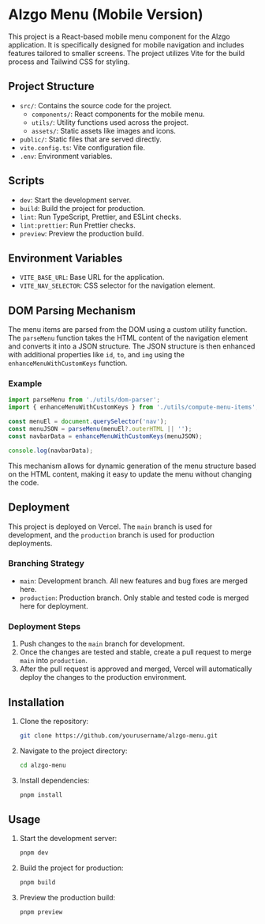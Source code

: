 # Alzgo Menu (Mobile Version)

This project is a React-based mobile menu component for the Alzgo application. It is specifically designed for mobile navigation and includes features tailored to smaller screens. The project utilizes Vite for the build process and Tailwind CSS for styling.

## Project Structure

- `src/`: Contains the source code for the project.
  - `components/`: React components for the mobile menu.
  - `utils/`: Utility functions used across the project.
  - `assets/`: Static assets like images and icons.
- `public/`: Static files that are served directly.
- `vite.config.ts`: Vite configuration file.
- `.env`: Environment variables.

## Scripts

- `dev`: Start the development server.
- `build`: Build the project for production.
- `lint`: Run TypeScript, Prettier, and ESLint checks.
- `lint:prettier`: Run Prettier checks.
- `preview`: Preview the production build.

## Environment Variables

- `VITE_BASE_URL`: Base URL for the application.
- `VITE_NAV_SELECTOR`: CSS selector for the navigation element.

## DOM Parsing Mechanism

The menu items are parsed from the DOM using a custom utility function. The `parseMenu` function takes the HTML content of the navigation element and converts it into a JSON structure. The JSON structure is then enhanced with additional properties like `id`, `to`, and `img` using the `enhanceMenuWithCustomKeys` function.

### Example

```typescript
import parseMenu from './utils/dom-parser';
import { enhanceMenuWithCustomKeys } from './utils/compute-menu-items';

const menuEl = document.querySelector('nav');
const menuJSON = parseMenu(menuEl?.outerHTML || '');
const navbarData = enhanceMenuWithCustomKeys(menuJSON);

console.log(navbarData);
```

This mechanism allows for dynamic generation of the menu structure based on the HTML content, making it easy to update the menu without changing the code.

## Deployment

This project is deployed on Vercel. The `main` branch is used for development, and the `production` branch is used for production deployments.

### Branching Strategy

- `main`: Development branch. All new features and bug fixes are merged here.
- `production`: Production branch. Only stable and tested code is merged here for deployment.

### Deployment Steps

1. Push changes to the `main` branch for development.
2. Once the changes are tested and stable, create a pull request to merge `main` into `production`.
3. After the pull request is approved and merged, Vercel will automatically deploy the changes to the production environment.

## Installation

1. Clone the repository:
   ```sh
   git clone https://github.com/yourusername/alzgo-menu.git
   ```
2. Navigate to the project directory:
   ```sh
   cd alzgo-menu
   ```
3. Install dependencies:
   ```sh
   pnpm install
   ```

## Usage

1. Start the development server:
   ```sh
   pnpm dev
   ```
2. Build the project for production:
   ```sh
   pnpm build
   ```
3. Preview the production build:
   ```sh
   pnpm preview
   ```
